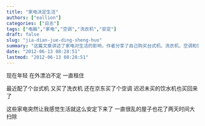 ```yaml
---
title: "家电决定生活"
authors: ["eallion"]
categories: ["日志"]
tags: ["电脑","家电","空调","洗衣机","安定"]
draft: false
slug: "jia-dian-jue-ding-sheng-huo"
summary: "这篇文章讲述了家电对生活的影响，作者分享了自己购买台式机、洗衣机、空调和饮水机后感受到的生活安定。他还提到花时间打扫屋子，以及数字花园项目。"
date: "2012-06-13 08:28:51"
lastmod: "2012-06-13 08:28:51"
---
```


现在年轻
在外漂泊不定
一直租住

最近配了个台式机
又买了洗衣机
还在京东买了个空调
迟迟未买的饮水机也买回来了

这些家电突然让我感觉生活就这么安定下来了
一直很乱的屋子也花了两天时间大扫除
